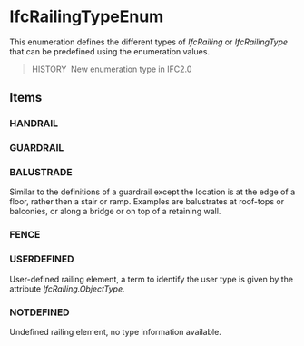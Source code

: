 # IfcRailingTypeEnum

This enumeration defines the different types of _IfcRailing_ or _IfcRailingType_ that can be predefined using the enumeration values.

> HISTORY&nbsp; New enumeration type in IFC2.0

## Items

### HANDRAIL


### GUARDRAIL


### BALUSTRADE
Similar to the definitions of a guardrail except the location is at the edge of a floor, rather then a stair or ramp. Examples are balustrates at roof-tops or balconies, or along a bridge or on top of a retaining wall.

### FENCE


### USERDEFINED
User-defined railing element, a term to identify the user type is given by the attribute _IfcRailing.ObjectType._

### NOTDEFINED
Undefined railing element, no type information available.
